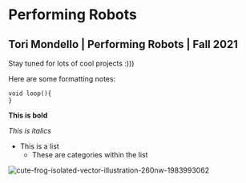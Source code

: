 # Performing Robots

## Tori Mondello | Performing Robots | Fall 2021

Stay tuned for lots of cool projects :)))

Here are some formatting notes: 

````
void loop(){
}
````
**This is bold**


*This is italics*

- This is a list
  - These are categories within the list

![cute-frog-isolated-vector-illustration-260nw-1983993062](https://user-images.githubusercontent.com/54527264/131615442-1ab5f84d-786c-41c5-88f7-f9904d6674e6.jpg)





